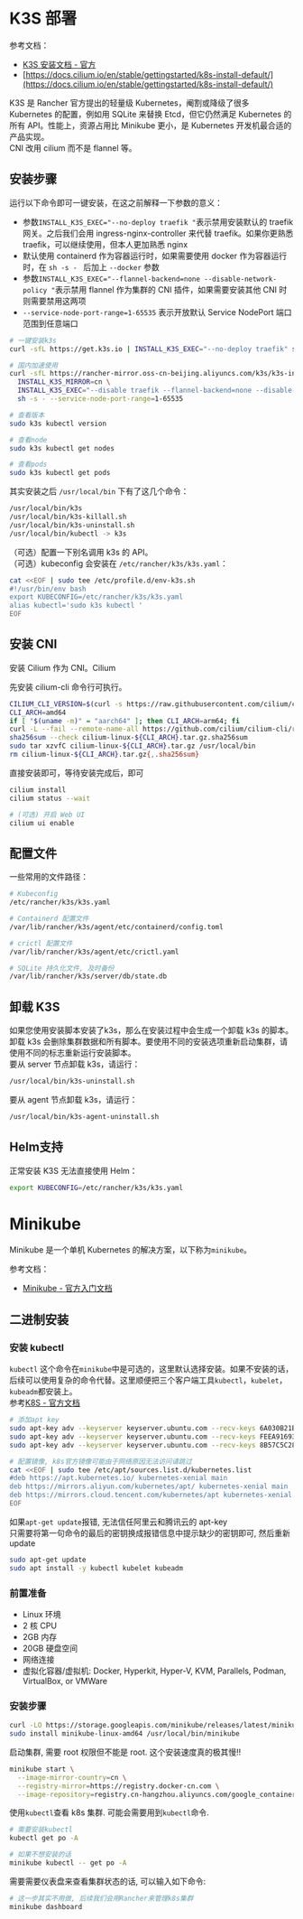 <a name="BvtpI"></a>
# K3S 部署
参考文档：

- [K3S 安装文档 - 官方](https://docs.rancher.cn/docs/k3s/installation/install-options/_index)
- [https://docs.cilium.io/en/stable/gettingstarted/k8s-install-default/](https://docs.cilium.io/en/stable/gettingstarted/k8s-install-default/)

K3S 是 Rancher 官方提出的轻量级 Kubernetes，阉割或降级了很多 Kubernetes 的配置，例如用 SQLite 来替换 Etcd，但它仍然满足 Kubernetes 的所有 API。性能上，资源占用比 Minikube 更小，是 Kubernetes 开发机最合适的产品实现。<br />CNI 改用 cilium 而不是 flannel 等。
<a name="fm1SD"></a>
## 安装步骤
运行以下命令即可一键安装，在这之前解释一下参数的意义：

- 参数`INSTALL_K3S_EXEC="--no-deploy traefik "`表示禁用安装默认的 traefik 网关。之后我们会用 ingress-nginx-controller 来代替 traefik。如果你更熟悉 traefik，可以继续使用，但本人更加熟悉 nginx
- 默认使用 containerd 作为容器运行时，如果需要使用 docker 作为容器运行时，在 `sh -s - ` 后加上 `--docker` 参数
- 参数`INSTALL_K3S_EXEC="--flannel-backend=none --disable-network-policy "`表示禁用 flannel 作为集群的 CNI 插件，如果需要安装其他 CNI 时则需要禁用这两项
- `--service-node-port-range=1-65535` 表示开放默认 Service NodePort 端口范围到任意端口
```bash
# 一键安装k3s
curl -sfL https://get.k3s.io | INSTALL_K3S_EXEC="--no-deploy traefik" sh -s - --docker

# 国内加速使用
curl -sfL https://rancher-mirror.oss-cn-beijing.aliyuncs.com/k3s/k3s-install.sh | \
  INSTALL_K3S_MIRROR=cn \
  INSTALL_K3S_EXEC="--disable traefik --flannel-backend=none --disable-network-policy " \
  sh -s - --service-node-port-range=1-65535
```
```bash
# 查看版本
sudo k3s kubectl version

# 查看node
sudo k3s kubectl get nodes

# 查看pods
sudo k3s kubectl get pods
```
其实安装之后 `/usr/local/bin` 下有了这几个命令：
```bash
/usr/local/bin/k3s
/usr/local/bin/k3s-killall.sh
/usr/local/bin/k3s-uninstall.sh
/usr/local/bin/kubectl -> k3s
```
（可选）配置一下别名调用 k3s 的 API。<br />（可选）kubeconfig 会安装在 `/etc/rancher/k3s/k3s.yaml`：
```bash
cat <<EOF | sudo tee /etc/profile.d/env-k3s.sh
#!/usr/bin/env bash
export KUBECONFIG=/etc/rancher/k3s/k3s.yaml
alias kubectl='sudo k3s kubectl '
EOF
```
<a name="z9vzn"></a>
## 安装 CNI
安装 Cilium 作为 CNI。Cilium

先安装 cilium-cli 命令行可执行。
```bash
CILIUM_CLI_VERSION=$(curl -s https://raw.githubusercontent.com/cilium/cilium-cli/master/stable.txt)
CLI_ARCH=amd64
if [ "$(uname -m)" = "aarch64" ]; then CLI_ARCH=arm64; fi
curl -L --fail --remote-name-all https://github.com/cilium/cilium-cli/releases/download/${CILIUM_CLI_VERSION}/cilium-linux-${CLI_ARCH}.tar.gz{,.sha256sum}
sha256sum --check cilium-linux-${CLI_ARCH}.tar.gz.sha256sum
sudo tar xzvfC cilium-linux-${CLI_ARCH}.tar.gz /usr/local/bin
rm cilium-linux-${CLI_ARCH}.tar.gz{,.sha256sum}
```
直接安装即可，等待安装完成后，即可
```bash
cilium install
cilium status --wait

# (可选) 开启 Web UI
cilium ui enable
```
<a name="kTSex"></a>
## 配置文件
一些常用的文件路径：
```bash
# Kubeconfig
/etc/rancher/k3s/k3s.yaml

# Containerd 配置文件
/var/lib/rancher/k3s/agent/etc/containerd/config.toml

# crictl 配置文件
/var/lib/rancher/k3s/agent/etc/crictl.yaml

# SQLite 持久化文件, 及时备份
/var/lib/rancher/k3s/server/db/state.db
```
<a name="FnBl8"></a>
## 卸载 K3S
如果您使用安装脚本安装了k3s，那么在安装过程中会生成一个卸载 k3s 的脚本。卸载 k3s 会删除集群数据和所有脚本。要使用不同的安装选项重新启动集群，请使用不同的标志重新运行安装脚本。<br />要从 server 节点卸载 k3s，请运行：
```bash
/usr/local/bin/k3s-uninstall.sh
```
要从 agent 节点卸载 k3s，请运行：
```bash
/usr/local/bin/k3s-agent-uninstall.sh
```
<a name="yFW58"></a>
## Helm支持
正常安装 K3S 无法直接使用 Helm：
```bash
export KUBECONFIG=/etc/rancher/k3s/k3s.yaml
```

<a name="THAKk"></a>
# Minikube
Minikube 是一个单机 Kubernetes 的解决方案，以下称为`minikube`。

参考文档：

- [Minikube - 官方入门文档](https://minikube.sigs.k8s.io/docs/start/)
<a name="zGwrq"></a>
## 二进制安装
<a name="h9h1t"></a>
### 安装 kubectl

`kubectl` 这个命令在`minikube`中是可选的，这里默认选择安装。如果不安装的话，后续可以使用复杂的命令代替。这里顺便把三个客户端工具`kubectl`，`kubelet`，`kubeadm`都安装上。<br />参考[K8S - 官方文档](https://kubernetes.io/docs/setup/production-environment/tools/kubeadm/install-kubeadm/#before-you-begin)

```bash
# 添加apt key
sudo apt-key adv --keyserver keyserver.ubuntu.com --recv-keys 6A030B21BA07F4FB
sudo apt-key adv --keyserver keyserver.ubuntu.com --recv-keys FEEA9169307EA071
sudo apt-key adv --keyserver keyserver.ubuntu.com --recv-keys 8B57C5C2836F4BEB
```

```bash
# 配置镜像, k8s官方镜像可能由于网络原因无法访问请跳过
cat <<EOF | sudo tee /etc/apt/sources.list.d/kubernetes.list
#deb https://apt.kubernetes.io/ kubernetes-xenial main
deb https://mirrors.aliyun.com/kubernetes/apt/ kubernetes-xenial main
deb https://mirrors.cloud.tencent.com/kubernetes/apt kubernetes-xenial main
EOF
```

如果`apt-get update`报错, 无法信任阿里云和腾讯云的 apt-key<br />只需要将第一句命令的最后的密钥换成报错信息中提示缺少的密钥即可, 然后重新 update

```bash
sudo apt-get update
sudo apt install -y kubectl kubelet kubeadm
```

<a name="ocw6G"></a>
### 前置准备

- Linux 环境
- 2 核 CPU
- 2GB 内存
- 20GB 硬盘空间
- 网络连接
- 虚拟化容器/虚拟机: Docker, Hyperkit, Hyper-V, KVM, Parallels, Podman, VirtualBox, or VMWare

<a name="B01tV"></a>
### 安装步骤

```bash
curl -LO https://storage.googleapis.com/minikube/releases/latest/minikube-linux-amd64
sudo install minikube-linux-amd64 /usr/local/bin/minikube
```

启动集群, 需要 root 权限但不能是 root. 这个安装速度真的极其慢!!

```bash
minikube start \
  --image-mirror-country=cn \
  --registry-mirror=https://registry.docker-cn.com \
  --image-repository=registry.cn-hangzhou.aliyuncs.com/google_containers
```

使用`kubectl`查看 k8s 集群. 可能会需要用到`kubectl`命令.

```bash
# 需要安装kubectl
kubectl get po -A

# 如果不想安装的话
minikube kubectl -- get po -A
```

需要需要仪表盘来查看集群状态的话, 可以输入如下命令:

```bash
# 这一步其实不用做, 后续我们会用Rancher来管理k8s集群
minikube dashboard
```
